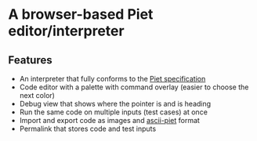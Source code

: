# A browser-based Piet editor/interpreter

## Features

* An interpreter that fully conforms to the [Piet specification](https://www.dangermouse.net/esoteric/piet.html)
* Code editor with a palette with command overlay (easier to choose the next color)
* Debug view that shows where the pointer is and is heading
* Run the same code on multiple inputs (test cases) at once
* Import and export code as images and [ascii-piet](https://github.com/dloscutoff/ascii-piet) format
* Permalink that stores code and test inputs